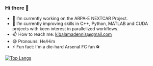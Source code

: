 ### Hi there 👋

- 🔭 I’m currently working on the ARPA-E NEXTCAR Project.
- 🌱 I’m currently improving skills in C++, Python, MATLAB and CUDA projects with keen interest in parallelized workflows.
- 📫 How to reach me: kibalamadennis@gmail.com
- 😄 Pronouns: He/Him
- ⚡ Fun fact: I'm a die-hard Arsenal FC fan ⚽️

[![Top Langs](https://github-readme-stats.vercel.app/api/top-langs/?username=dskibalama&layout=compact)](https://github.com/dskibalama/github-readme-stats)

<!--
**dskibalama/dskibalama** is a ✨ _special_ ✨ repository because its `README.md` (this file) appears on your GitHub profile.

Here are some ideas to get you started:

- 🔭 I’m currently working on ...
- 🌱 I’m currently learning ...
- 👯 I’m looking to collaborate on ...
- 🤔 I’m looking for help with ...
- 💬 Ask me about ...
- 📫 How to reach me: ...
- 😄 Pronouns: ...
- ⚡ Fun fact: ...
-->
